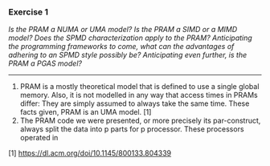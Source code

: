 ### Exercise 1
*Is the PRAM a NUMA or UMA model? Is the PRAM a SIMD or a MIMD model? Does the SPMD characterization apply to the PRAM? Anticipating the programming frameworks to come, what can the advantages of adhering to an SPMD style possibly be? Anticipating even further, is the PRAM a PGAS model?*

---

1. PRAM is a mostly theoretical model that is defined to use a single global memory. Also, it is not modelled in any way that access times in PRAMs differ: They are simply assumed to always take the same time. These facts given, PRAM is an UMA model. [1]
2. The PRAM code we were presented, or more precisely its par-construct, always split the data into p parts for p processor. These processors operated in


[1] https://dl.acm.org/doi/10.1145/800133.804339